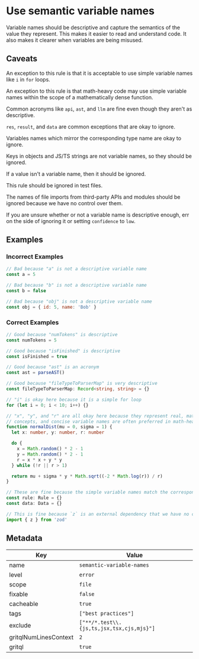 # Use semantic variable names

Variable names should be descriptive and capture the semantics of the value they represent. This makes it easier to read and understand code. It also makes it clearer when variables are being misused.

## Caveats

An exception to this rule is that it is acceptable to use simple variable names like `i` in `for` loops.

An exception to this rule is that math-heavy code may use simple variable names within the scope of a mathematically dense function.

Common acronyms like `api`, `ast`, and `llm` are fine even though they aren't as descriptive.

`res`, `result`, and `data` are common exceptions that are okay to ignore.

Variables names which mirror the corresponding type name are okay to ignore.

Keys in objects and JS/TS strings are not variable names, so they should be ignored.

If a value isn't a variable name, then it should be ignored.

This rule should be ignored in test files.

The names of file imports from third-party APIs and modules should be ignored because we have no control over them.

If you are unsure whether or not a variable name is descriptive enough, err on the side of ignoring it or setting `confidence` to `low`.

## Examples

### Incorrect Examples

```ts
// Bad because "a" is not a descriptive variable name
const a = 5

// Bad because "b" is not a descriptive variable name
const b = false
```

```js
// Bad because "obj" is not a descriptive variable name
const obj = { id: 5, name: 'Bob' }
```

### Correct Examples

```ts
// Good because "numTokens" is descriptive
const numTokens = 5

// Good because "isFinished" is descriptive
const isFinished = true

// Good because "ast" is an acronym
const ast = parseAST()

// Good because "fileTypeToParserMap" is very descriptive
const fileTypeToParserMap: Record<string, string> = {}
```

```ts
// "i" is okay here because it is a simple for loop
for (let i = 0; i < 10; i++) {}
```

```ts
// "x", "y", and "r" are all okay here because they represent real, mathematical
// concepts, and concise variable names are often preferred in math-heavy code.
function normalDist(mu = 0, sigma = 1) {
  let x: number, y: number, r: number

  do {
    x = Math.random() * 2 - 1
    y = Math.random() * 2 - 1
    r = x * x + y * y
  } while (!r || r > 1)

  return mu + sigma * y * Math.sqrt((-2 * Math.log(r)) / r)
}
```

```ts
// These are fine because the simple variable names match the corresponding type names.
const rule: Rule = {}
const data: Data = {}
```

```ts
// This is fine because `z` is an external dependency that we have no control over.
import { z } from 'zod'
```

## Metadata

| Key                   | Value                                     |
| --------------------- | ----------------------------------------- |
| name                  | `semantic-variable-names`                 |
| level                 | `error`                                   |
| scope                 | `file`                                    |
| fixable               | `false`                                   |
| cacheable             | `true`                                    |
| tags                  | `["best practices"]`                      |
| exclude               | `["**/*.test\\.{js,ts,jsx,tsx,cjs,mjs}"]` |
| gritqlNumLinesContext | `2`                                       |
| gritql                | `true`                                    |
